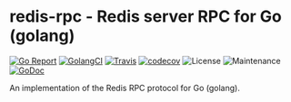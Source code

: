 # redis-rpc - Redis server RPC for Go (golang)

[![Go Report](https://goreportcard.com/badge/github.com/apibillme/redis-rpc)](https://goreportcard.com/report/github.com/apibillme/redis-rpc) [![GolangCI](https://golangci.com/badges/github.com/apibillme/redis-rpc.svg)](https://golangci.com/r/github.com/apibillme/redis-rpc) [![Travis](https://travis-ci.org/apibillme/redis-rpc.svg?branch=master)](https://travis-ci.org/apibillme/redis-rpc#) [![codecov](https://codecov.io/gh/apibillme/redis-rpc/branch/master/graph/badge.svg)](https://codecov.io/gh/apibillme/redis-rpc) ![License](https://img.shields.io/github/license/apibillme/redis-rpc.svg) ![Maintenance](https://img.shields.io/maintenance/yes/2018.svg) [![GoDoc](https://godoc.org/github.com/apibillme/redis-rpc?status.svg)](https://godoc.org/github.com/apibillme/redis-rpc)

An implementation of the Redis RPC protocol for Go (golang).

